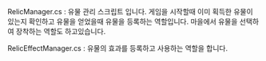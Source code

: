 RelicManager.cs : 유물 관리 스크립트 입니다. 게임을 시작할때 이미 획득한 유물이 있는지 확인하고 
유물을 얻었을때 유물을 등록하는 역할입니다. 마을에서 유물을 선택하여 장착하는 역할도 하고있습니다.

RelicEffectManager.cs : 유물의 효과를 등록하고 사용하는 역할을 합니다.

